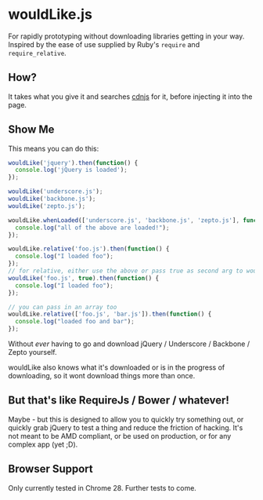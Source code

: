# wouldLike.js

For rapidly prototyping without downloading libraries getting in your way. Inspired by the ease of use supplied by Ruby's `require` and `require_relative`.

## How?

It takes what you give it and searches [cdnjs](http://cdnjs.com/) for it, before injecting it into the page.

## Show Me

This means you can do this:

```js
wouldLike('jquery').then(function() {
  console.log('jQuery is loaded');
});

wouldLike('underscore.js');
wouldLike('backbone.js');
wouldLike('zepto.js');

wouldLike.whenLoaded(['underscore.js', 'backbone.js', 'zepto.js'], function() {
  console.log("all of the above are loaded!");
});

wouldLike.relative('foo.js').then(function() {
  console.log("I loaded foo");
});
// for relative, either use the above or pass true as second arg to wouldLike
wouldLike('foo.js', true).then(function() {
  console.log("I loaded foo");
});

// you can pass in an array too
wouldLike.relative(['foo.js', 'bar.js']).then(function() {
  console.log("loaded foo and bar");
});
```

Without _ever_ having to go and download jQuery / Underscore / Backbone / Zepto yourself.

wouldLike also knows what it's downloaded or is in the progress of downloading, so it wont download things more than once.

## But that's like RequireJs / Bower / whatever!
Maybe - but this is designed to allow you to quickly try something out, or quickly grab jQuery to test a thing and reduce the friction of hacking. It's not meant to be AMD compliant, or be used on production, or for any complex app (yet ;D).

## Browser Support
Only currently tested in Chrome 28. Further tests to come.
